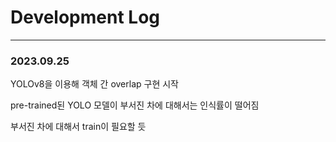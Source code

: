 # Development Log
---
### 2023.09.25

YOLOv8을 이용해 객체 간 overlap 구현 시작

pre-trained된 YOLO 모델이 부서진 차에 대해서는 인식률이 떨어짐

부서진 차에 대해서 train이 필요할 듯
